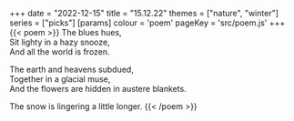 +++
date = "2022-12-15"
title = "15.12.22"
themes = ["nature", "winter"]
series = ["picks"]
[params]
  colour = 'poem'
  pageKey = 'src/poem.js'
+++
{{< poem >}}
The blues hues,  
Sit lighty in a hazy snooze,  
And all the world is frozen.  
  
The earth and heavens subdued,  
Together in a glacial muse,  
And the flowers are hidden in austere blankets.  
  
The snow is lingering a little longer.
{{< /poem >}}